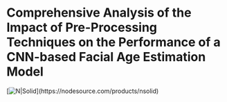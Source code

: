 # Comprehensive Analysis of the Impact of Pre-Processing Techniques on the Performance of a CNN-based Facial Age Estimation Model
[![N|Solid]([https://cldup.com/dTxpPi9lDf.thumb.png](https://scholarworks.calstate.edu/assets/logos/northridge-1ac9bf5209fac42f13bf08636210f2bc62a598c68722a2f6d17b24133bdbec94.png)https://scholarworks.calstate.edu/assets/logos/northridge-1ac9bf5209fac42f13bf08636210f2bc62a598c68722a2f6d17b24133bdbec94.png)](https://nodesource.com/products/nsolid)
